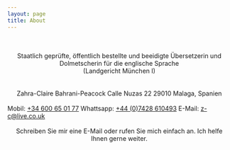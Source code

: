 ```yaml
---
layout: page
title: About
---
```

<br/> 
<br/>
<div align="center">Staatlich geprüfte, öffentlich bestellte und beeidigte Übersetzerin und Dolmetscherin für die englische Sprache<br/>
(Landgericht München I)</div>
<br/>
<br/>
<div align="center">Zahra-Claire Bahrani-Peacock  
Calle Nuzas 22  
29010 Malaga, Spanien</div>
<br/>
Mobil: <a href="tel:34600650177"  target="_blank">+34 600 65 01 77</a>  
Whattsapp: <a href="https://api.whatsapp.com/send?phone=447428610493&text=Hi%20Zahra" target="_blank">+44 (0)7428 610493</a>  
E-Mail: <a href="mailto:z-c@live.co.uk" target="_blank">z-c@live.co.uk</a>
<br/>
<br/>
<div align="center">Schreiben Sie mir eine E-Mail oder rufen Sie mich einfach an. Ich helfe Ihnen gerne weiter.</div>